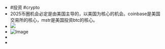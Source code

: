 - #投资 #crypto
- 2025币圈机会必定是由美国主导的，以美国为核心的机会。coinbase是美国交易所的核心，mstr是美国投资btc的核心。
- ![](https://pic4.zhimg.com/v2-55516e6dc06b42225bd3866fed33608d_r.jpg)
- ![Image](https://pbs.twimg.com/media/GeA5x34a0AIZz07?format=jpg&name=small)
-
-